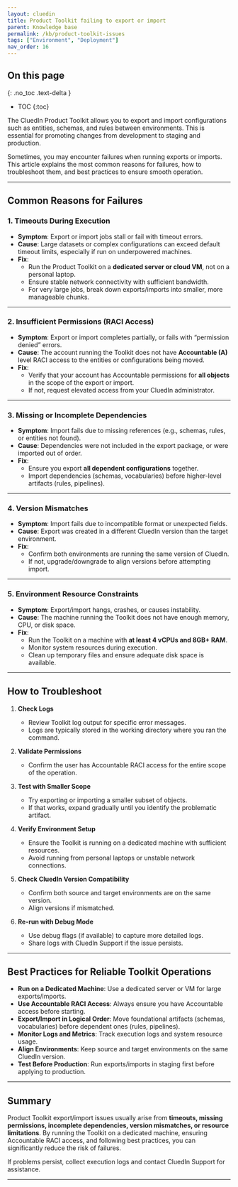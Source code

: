 ```yaml
---
layout: cluedin
title: Product Toolkit failing to export or import
parent: Knowledge base
permalink: /kb/product-toolkit-issues
tags: ["Environment", "Deployment"]
nav_order: 16
---
```

## On this page
{: .no_toc .text-delta }
- TOC
{:toc}

The CluedIn Product Toolkit allows you to export and import configurations such as entities, schemas, and rules between environments. This is essential for promoting changes from development to staging and production.  

Sometimes, you may encounter failures when running exports or imports. This article explains the most common reasons for failures, how to troubleshoot them, and best practices to ensure smooth operation.

---

## Common Reasons for Failures

### 1. Timeouts During Execution
- **Symptom**: Export or import jobs stall or fail with timeout errors.  
- **Cause**: Large datasets or complex configurations can exceed default timeout limits, especially if run on underpowered machines.  
- **Fix**:  
  - Run the Product Toolkit on a **dedicated server or cloud VM**, not on a personal laptop.  
  - Ensure stable network connectivity with sufficient bandwidth.  
  - For very large jobs, break down exports/imports into smaller, more manageable chunks.  

---

### 2. Insufficient Permissions (RACI Access)
- **Symptom**: Export or import completes partially, or fails with “permission denied” errors.  
- **Cause**: The account running the Toolkit does not have **Accountable (A)** level RACI access to the entities or configurations being moved.  
- **Fix**:  
  - Verify that your account has Accountable permissions for **all objects** in the scope of the export or import.  
  - If not, request elevated access from your CluedIn administrator.  

---

### 3. Missing or Incomplete Dependencies
- **Symptom**: Import fails due to missing references (e.g., schemas, rules, or entities not found).  
- **Cause**: Dependencies were not included in the export package, or were imported out of order.  
- **Fix**:  
  - Ensure you export **all dependent configurations** together.  
  - Import dependencies (schemas, vocabularies) before higher-level artifacts (rules, pipelines).  

---

### 4. Version Mismatches
- **Symptom**: Import fails due to incompatible format or unexpected fields.  
- **Cause**: Export was created in a different CluedIn version than the target environment.  
- **Fix**:  
  - Confirm both environments are running the same version of CluedIn.  
  - If not, upgrade/downgrade to align versions before attempting import.  

---

### 5. Environment Resource Constraints
- **Symptom**: Export/import hangs, crashes, or causes instability.  
- **Cause**: The machine running the Toolkit does not have enough memory, CPU, or disk space.  
- **Fix**:  
  - Run the Toolkit on a machine with **at least 4 vCPUs and 8GB+ RAM**.  
  - Monitor system resources during execution.  
  - Clean up temporary files and ensure adequate disk space is available.  

---

## How to Troubleshoot

1. **Check Logs**  
   - Review Toolkit log output for specific error messages.  
   - Logs are typically stored in the working directory where you ran the command.  

2. **Validate Permissions**  
   - Confirm the user has Accountable RACI access for the entire scope of the operation.  

3. **Test with Smaller Scope**  
   - Try exporting or importing a smaller subset of objects.  
   - If that works, expand gradually until you identify the problematic artifact.  

4. **Verify Environment Setup**  
   - Ensure the Toolkit is running on a dedicated machine with sufficient resources.  
   - Avoid running from personal laptops or unstable network connections.  

5. **Check CluedIn Version Compatibility**  
   - Confirm both source and target environments are on the same version.  
   - Align versions if mismatched.  

6. **Re-run with Debug Mode**  
   - Use debug flags (if available) to capture more detailed logs.  
   - Share logs with CluedIn Support if the issue persists.  

---

## Best Practices for Reliable Toolkit Operations

- **Run on a Dedicated Machine**: Use a dedicated server or VM for large exports/imports.  
- **Use Accountable RACI Access**: Always ensure you have Accountable access before starting.  
- **Export/Import in Logical Order**: Move foundational artifacts (schemas, vocabularies) before dependent ones (rules, pipelines).  
- **Monitor Logs and Metrics**: Track execution logs and system resource usage.  
- **Align Environments**: Keep source and target environments on the same CluedIn version.  
- **Test Before Production**: Run exports/imports in staging first before applying to production.  

---

## Summary

Product Toolkit export/import issues usually arise from **timeouts, missing permissions, incomplete dependencies, version mismatches, or resource limitations**. By running the Toolkit on a dedicated machine, ensuring Accountable RACI access, and following best practices, you can significantly reduce the risk of failures.  

If problems persist, collect execution logs and contact CluedIn Support for assistance.  

---



